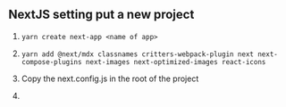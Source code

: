 ## NextJS setting put a new project

1. `yarn create next-app <name of app>`

2. `yarn add @next/mdx classnames critters-webpack-plugin next next-compose-plugins next-images next-optimized-images react-icons`

3. Copy the next.config.js in the root of the project

4.
